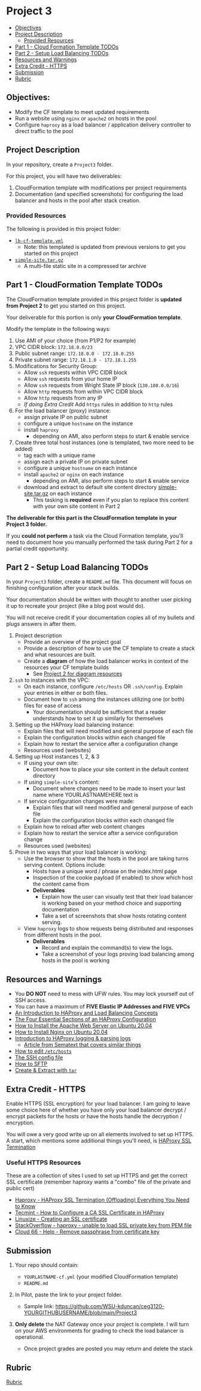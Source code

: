 # Project 3

- [Objectives](#Objectives)
- [Project Description](#Project-Description)
  - [Provided Resources](#Provided-Resources)
- [Part 1 - Cloud Formation Template TODOs](#part-1---cloudformation-template-todos)
- [Part 2 - Setup Load Balancing TODOs](#part-2---setup-load-balancing-todos)
- [Resources and Warnings](#resources-and-warnings)
- [Extra Credit - HTTPS](#extra-credit---https)
- [Submission](#Submission)
- [Rubric](Rubric.md)

## Objectives:

- Modify the CF template to meet updated requirements
- Run a website using `nginx` or `apache2` on hosts in the pool
- Configure `haproxy` as a load balancer / application delivery controller to direct traffic to the pool

## Project Description

In your repository, create a `Project3` folder.

For this project, you will have two deliverables:

1. CloudFormation template with modifications per project requirements
2. Documentation (and specified screenshots) for configuring the load balancer and hosts in the pool after stack creation. 

### Provided Resources

The following is provided in this project folder:

- [`lb-cf-template.yml`](lb-cf-template.yml)
  - Note: this templated is updated from previous versions to get you started on this project
- [`simple-site.tar.gz`](site.tar.gz)
  - A multi-file static site in a compressed tar archive

## Part 1 - CloudFormation Template TODOs

The CloudFormation template provided in this project folder is **updated from Project 2** to get you started on this project.

Your deliverable for this portion is only **your CloudFormation template**.

Modify the template in the following ways:

1. Use AMI of your choice (from P1/P2 for example)
2. VPC CIDR block: `172.18.0.0/23`
3. Public subnet range: `172.18.0.0 - 172.18.0.255`
4. Private subnet range: `172.18.1.0 - 172.18.1.255`
5. Modifications for Security Group:
   - Allow `ssh` requests within VPC CIDR block
   - Allow `ssh` requests from your home IP
   - Allow `ssh` requests from Wright State IP block (`130.108.0.0/16`)
   - Allow `http` requests from within VPC CIDR block
   - Allow `http` requests from any IP
   - *If doing Extra Credit* Add `https` rules in addition to `http` rules
6. For the load balancer (proxy) instance:
   - assign private IP on public subnet
   - configure a unique `hostname` on the instance
   - install `haproxy`
      - depending on AMI, also perform steps to start & enable service
7. Create three total host instances (one is templated, two more need to be added)
   - tag each with a unique name
   - assign each a private IP on private subnet
   - configure a unique `hostname` on each instance
   - install `apache2` or `nginx` on each instance
       - depending on AMI, also perform steps to start & enable service 
   - download and extract to default site content directory [simple-site.tar.gz](https://github.com/pattonsgirl/CEG3120/raw/refs/heads/main/Projects/Project3/simple-site.tar.gz) on each instance
       - This tasking is **required** even if you plan to replace this content with your own site content in Part 2

**The deliverable for this part is the CloudFormation template in your Project 3 folder.**

If you **could not perform** a task via the Cloud Formation template, you'll need to document how you manually performed the task during Part 2 for a partial credit opportunity.

## Part 2 - Setup Load Balancing TODOs

In your `Project3` folder, create a `README.md` file.  This document will focus on finishing configuration after your stack builds.

Your documentation should be written with thought to another user picking it up to recreate your project (like a blog post would do).

You will not receive credit if your documentation copies all of my bullets and plugs answers in after them.

1. Project description
   - Provide an overview of the project goal
   - Provide a description of how to use the CF template to create a stack and what resources are built.
   - Create a **diagram** of how the load balancer works in context of the resources your CF template builds
      - See [Project 2 for diagram resources](../Project2/README.md)
2. `ssh` to instances with the VPC:
   - On each instance, configure `/etc/hosts` OR `.ssh/config`.  Explain your entries in either or both files.
   - Document how to `ssh` among the instances utilizing one (or both) files for ease of access
       - Your documentation should be sufficient that a reader understands how to set it up similarly for themselves
3. Setting up the HAProxy load balancing instance:
   - Explain files that will need modified and general purpose of each file
   - Explain the configuration blocks within each changed file
   - Explain how to restart the service after a configuration change
   - Resources used (websites)
4. Setting up Host instances 1, 2, & 3
   - If using your own site:
     - Document how to place your site content in the default content directory
   - If using `simple-site`'s content:
     - Document where changes need to be made to insert your last name where YOURLASTNAMEHERE text is
   - If service configuration changes were made:
       - Explain files that will need modified and general purpose of each file
       - Explain the configuration blocks within each changed file
   - Explain how to reload after web content changes
   - Explain how to restart the service after a service configuration change
   - Resources used (websites)
6. Prove in two ways that your load balancer is working:
   - Use the browser to show that the hosts in the pool are taking turns serving content.  Options include:
      - Hosts have a unique word / phrase on the index.html page
      - Inspection of the cookie payload (if enabled) to show which host the content came from
      - **Deliverables**
        - Explain how the user can visually test that their load balancer is working based on your method choice and supporting documentation
        - Take a set of screenshots that show hosts rotating content serving.
   - View `haproxy` logs to show requests being distributed and responses from different hosts in the pool.
      - **Deliverables**
        - Record and explain the command(s) to view the logs.
        - Take a screenshot of your logs proving load balancing among hosts in the pool is working

## Resources and Warnings

- You **DO NOT** need to mess with UFW rules. You may lock yourself out of SSH access.
- You can have a maximum of **FIVE Elastic IP Addresses and FIVE VPCs**
- [An Introduction to HAProxy and Load Balancing Concepts](https://www.digitalocean.com/community/tutorials/an-introduction-to-haproxy-and-load-balancing-concepts)
- [The Four Essential Sections of an HAProxy Configuration](https://www.haproxy.com/blog/the-four-essential-sections-of-an-haproxy-configuration/)
- [How to Install the Apache Web Server on Ubuntu 20.04](https://www.digitalocean.com/community/tutorials/how-to-install-the-apache-web-server-on-ubuntu-20-04)
- [How to Install Nginx on Ubuntu 20.04](https://www.digitalocean.com/community/tutorials/how-to-install-nginx-on-ubuntu-20-04)
- [Introduction to HAProxy logging & parsing logs](https://www.haproxy.com/blog/introduction-to-haproxy-logging)
   - [Article from Sematext that covers similar things](https://sematext.com/blog/haproxy-logs/)
- [How to edit `/etc/hosts`](https://linuxize.com/post/how-to-edit-your-hosts-file/)
- [The SSH config file](https://linuxize.com/post/using-the-ssh-config-file/)
- [How to SFTP](https://www.digitalocean.com/community/tutorials/how-to-use-sftp-to-securely-transfer-files-with-a-remote-server)
- [Create & Extract with `tar`](https://linuxize.com/post/how-to-create-and-extract-archives-using-the-tar-command-in-linux)

## Extra Credit - HTTPS

Enable HTTPS (SSL encryption) for your load balancer.  I am going to leave some choice here of whether you have only your load balancer decrypt / encrypt packets for the hosts or have the hosts handle the decryption / encryption.

You will owe a very good write up on all elements involved to set up HTTPS.  A start, which mentions some additional things you'll need, is [HAProxy SSL Termination](https://www.haproxy.com/blog/haproxy-ssl-termination)

### Useful HTTPS Resources
These are a collection of sites I used to set up HTTPS and get the correct SSL certificate (remember haproxy wants a "combo" file of the private and public cert)
- [Haproxy - HAProxy SSL Termination (Offloading) Everything You Need to Know](https://www.haproxy.com/blog/haproxy-ssl-termination)
- [Tecmint - How to Configure a CA SSL Certificate in HAProxy](https://www.tecmint.com/configure-ssl-certificate-haproxy/)
- [Linuxize - Creating an SSL certificate](https://linuxize.com/post/creating-a-self-signed-ssl-certificate/)
- [StackOverflow - haproxy - unable to load SSL private key from PEM file](https://stackoverflow.com/questions/27947982/haproxy-unable-to-load-ssl-private-key-from-pem-file)
- [Cloud 66 - Help - Remove passphrase from certificate key](https://help.cloud66.com/docs/security/remove-passphrase)

## Submission

1. Your repo should contain:
   - `YOURLASTNAME-cf.yml` (your modified CloudFormation template)
   - `README.md`

2. In Pilot, paste the link to your project folder.  
   - Sample link: https://github.com/WSU-kduncan/ceg3120-YOURGITHUBUSERNAME/blob/main/Project3

3. **Only delete** the NAT Gateway once your project is complete.  I will turn on your AWS environments for grading to check the load balancer is operational.
   - Once project grades are posted you may return and delete the stack

## Rubric

[Rubric](Rubric.md)
